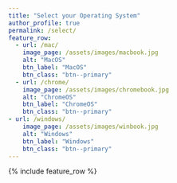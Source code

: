 ```yaml
---
title: "Select your Operating System"
author_profile: true
permalink: /select/
feature_row:
  - url: /mac/
    image_page: /assets/images/macbook.jpg
    alt: "MacOS"
    btn_label: "MacOS"
    btn_class: "btn--primary"
  - url: /chrome/
    image_page: /assets/images/chromebook.jpg
    alt: "ChromeOS"
    btn_label: "ChromeOS"
    btn_class: "btn--primary"
- url: /windows/
    image_page: /assets/images/winbook.jpg
    alt: "Windows"
    btn_label: "Windows"
    btn_class: "btn--primary"
---
```


{% include feature_row %} 
